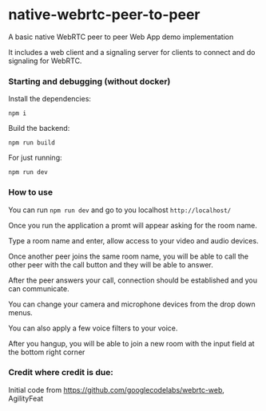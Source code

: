 # native-webrtc-peer-to-peer
A basic native WebRTC peer to peer Web App demo implementation

It includes a web client and a signaling server for clients to connect and do signaling for WebRTC.

### Starting and debugging (without docker)

Install the dependencies:

```npm i```

Build the backend:

```npm run build```

For just running:

```npm run dev```

### How to use

You can run ```npm run dev``` and go to you localhost ```http://localhost/```

Once you run the application a promt will appear asking for the room name.

Type a room name and enter, allow access to your video and audio devices.

Once another peer joins the same room name, you will be able to call the other peer with the call button and they will be able to answer.

After the peer answers your call, connection should be established and you can communicate.

You can change your camera and microphone devices from the drop down menus.

You can also apply a few voice filters to your voice.

After you hangup, you will be able to join a new room with the input field at the bottom right corner


### Credit where credit is due:

Initial code from https://github.com/googlecodelabs/webrtc-web, AgilityFeat
